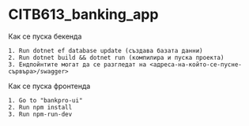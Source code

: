 # CITB613_banking_app

Как се пуска бекенда
```
1. Run dotnet ef database update (създава базата данни)
2. Run dotnet build && dotnet run (компилира и пуска проекта)
3. Ендпойнтите могат да се разгледат на <адреса-на-който-се-пусне-сървъра>/swagger>
```

Как се пуска фронтенда
```
1. Go to "bankpro-ui"
2. Run npm install
3. Run npm-run-dev
```